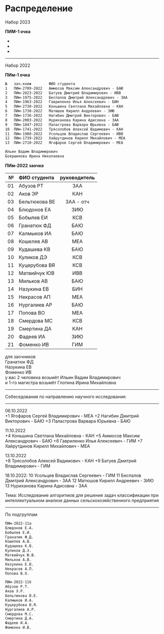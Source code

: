 # Распределение  

Набор 2023  

**ПИМ-1 очка**  

-  
-  
-

---  

Набор 2022  

**ПИм-1 очка**  

```txt
№	зач.книж        ФИО студента
1	ПИм-2709-2022	Аммосов Максим Александрович - БАЮ
2	ПИм-2823-2022	Батуев Дмитрий Владимирович - ИВВ
3	ПИм-1975-2022	Беспалов Дмитрий Александрович - ЗАА
4	ПИм-1963-2022	Гавриленко Илья Алексеевич - БИН
5	ПИм-2730-2022	Коньшина Светлана Михайловна - КАН
6	ПИм-1738-2022	Матюшов Кирилл Андреевич - ЗИЮ
7	ПИм-1736-2022	Нагибин Дмитрий Викторович - БАЮ
8	ПИм-2003-2022	Нуриханова Карина Адисовна - ЗАА
9	ПИм-1847-2022	Паластрова Варвара Юрьевна - БАЮ
10	ПИм-1741-2022	Трясолобов Алексей Вадимович - КАН
11	ПИм-1980-2022	Усольцев Владислав Сергеевич - ИВВ
12	ПИм-1739-2022	Хайрутдинов Кирилл Михайлович - МЕА
13	ПИм-2710-2022	Ягофаров Сергей Владимирович - МЕА

Ильин Вадим Владимирович  
Бояршинова Ирина Николаевна  
```  

**ПИм-2022 заочка**  

| № | ФИО студента | руководитель |
|-:|:-|:-:|
01|Абузов РТ|ЗАА
02|Аков ЭР|КАН
03|Бельтюкова ВЕ|ЗАА - отч
04|Блюдонов ЕА|ЗИЮ
05|Бобылев ЕИ|КСВ
06|Гранатюк ФД|БАЮ
07|Калмыков ИА|БАЮ
08|Кошелев АВ|МЕА
09|Кудашева КВ|БАЮ
10|Куликов ДЭ|КСВ
11|Куцерубова ВЯ|КСВ
12|Матвийчук ЮВ|ИВВ
13|Мильков АВ|БАЮ
14|Назукина ЕВ|БИН
15|Некрасов АП|МЕА
16|Нургалиев АР|БАЮ
17|Попова ВО|МЕА
18|Смердова МС|КСВ
19|Смертина ДА|КАН
20|Фадеев ИА|ЗИЮ
21|Фоменко ИВ|ГИМ

для заочников  
Гранатюк ФД  
Назукина ЕВ  
Фоменко ИВ  
у вас 2 человека возьмёт Ильин Вадим Владимирович  
и 1-го магистра возьмёт Глотина Ирина Михайловна  

---  

Собеседования по направлению научного исследования:  

---  

06.10.2022  
+1 Ягофаров Сергей Владимирович - МЕА
+2 Нагибин Дмитрий Викторович - БАЮ
+3 Паластрова Варвара Юрьевна - БАЮ

11.10.2022  
+4 Коньшина Светлана Михайловна - КАН
+5 Аммосов Максим Александрович - БАЮ
+6 Гавриленко Илья Алексеевич - ГИМ
+7 Хайрутдинов Кирилл Михайлович - МЕА

13.10.2022  
+8 Трясолобов Алексей Вадимович - КАН
+9 Батуев Дмитрий Владимирович - ГИМ

18.10.2022:
10 Усольцев Владислав Сергеевич - ГИМ
11 Беспалов Дмитрий Александрович - ЗАА
12 Матюшов Кирилл Андреевич - ЗИЮ
13 Нуриханова Карина Адисовна - ЗАА

Тема: Исследование алгоритмов для решения задач классификации при интеллектуальном анализе данных сельскохозяйственного предприятия  

---  

По подгруппам  

```txt
ПИм-2022-11а
Блюдонов Е.А.
Бобылев Е.И.
Гранатюк Ф.Д.
Кошелев А.В.
Кудашева К.В.
Куликов Д.Э.
Матвийчук Ю.В.
Мильков А.В.
Назукина Е.В.
Некрасов А.П.
Попова В.О.

ПИм-2022-11б
Абузов Р.Т.
Аков Э.Р.
Бельтюкова В.Е.
Калмыков И.А.
Куцерубова В.Я.
Нургалиев А.Р.
Смердова М.С.
Смертина Д.А.
Фадеев И.А.
Фоменко И.В.
```
